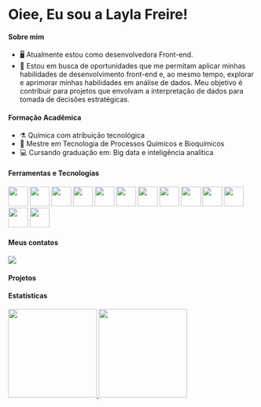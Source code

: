 # Oiee, Eu sou a Layla Freire!
#### Sobre mim
-  :desktop_computer: Atualmente estou como desenvolvedora Front-end.
- 👀 Estou em busca de oportunidades que me permitam aplicar minhas habilidades de desenvolvimento front-end e, ao mesmo tempo, explorar e aprimorar minhas habilidades em análise de dados. Meu objetivo é contribuir para projetos que envolvam a interpretação de dados para tomada de decisões estratégicas.
  
#### Formação Acadêmica
- :alembic: Química com atribuição tecnológica
- :test_tube: Mestre em Tecnologia de Processos Químicos e Bioquímicos
- :computer: Cursando graduação em: Big data e inteligência analítica
  
#### Ferramentas e Tecnologias
<img loading="lazy" src="https://cdn.jsdelivr.net/gh/devicons/devicon/icons/html5/html5-original.svg" width="40" height="40"/> <img loading="lazy" src="https://cdn.jsdelivr.net/gh/devicons/devicon/icons/css3/css3-original.svg" width="40" height="40"/> <img loading="lazy" src="https://cdn.jsdelivr.net/gh/devicons/devicon/icons/javascript/javascript-original.svg" width="40" height="40"/> <img loading="lazy" src="https://cdn.jsdelivr.net/gh/devicons/devicon/icons/bootstrap/bootstrap-original.svg" width="40" height="40"/> <img loading="lazy" src="https://cdn.jsdelivr.net/gh/devicons/devicon/icons/canva/canva-original.svg" width="40" height="40"/> <img loading="lazy" src="https://cdn.jsdelivr.net/gh/devicons/devicon/icons/figma/figma-original.svg" width="40" height="40"/> <img loading="lazy" src="https://cdn.jsdelivr.net/gh/devicons/devicon/icons/github/github-original.svg" width="40" height="40"/> <img loading="lazy" src="https://cdn.jsdelivr.net/gh/devicons/devicon/icons/git/git-original.svg" width="40" height="40"/> <img loading="lazy" src="https://cdn.jsdelivr.net/gh/devicons/devicon/icons/trello/trello-plain.svg" width="40" height="40"/> <img loading="lazy" src="https://cdn.jsdelivr.net/gh/devicons/devicon/icons/python/python-original.svg" width="40" height="40"/> <img loading="lazy" src="https://cdn.jsdelivr.net/gh/devicons/devicon/icons/mysql/mysql-original.svg" width="40" height="40"/> <img loading="lazy" src="https://cdn.jsdelivr.net/gh/devicons/devicon/icons/react/react-original.svg" width="40" height="40"/> <img loading="lazy" src="https://cdn.jsdelivr.net/gh/devicons/devicon/icons/nestjs/nestjs-plain.svg" width="40" height="40"/>

#### Meus contatos
<div>
<a href="https://www.linkedin.com/in/layla-freire" target="_blank"><img loading="lazy" src="https://img.shields.io/badge/-LinkedIn-%230077B5?style=for-the-badge&logo=linkedin&logoColor=white" target="_blank"></a>   
</div>

#### Projetos

#### Estatísticas
<div>
<a href="https://github.com/layla-freire">
<img loading="lazy" height="180em" src="https://github-readme-stats.vercel.app/api/top-langs/?username=layla-freire&layout=compact&langs_count=7"/>
<img loading="lazy" height="180em" src="https://github-readme-stats.vercel.app/api?username=layla-freire&show_icons=true&include_all_commits=true&count_private=true"/>
</div>
<!---
Layla-Freire/Layla-Freire is a ✨ special ✨ repository because its `README.md` (this file) appears on your GitHub profile.
You can click the Preview link to take a look at your changes.
--->
